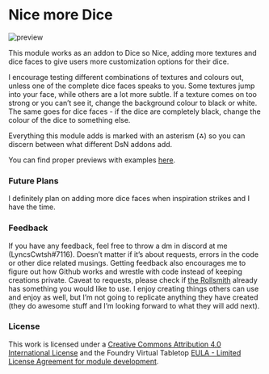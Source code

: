 # Nice more Dice

![preview](Images/cover.jpg?raw=true)

This module works as an addon to Dice so Nice, adding more textures and dice faces to give users more customization options for their dice.

I encourage testing different combinations of textures and colours out, unless one of the complete dice faces speaks to you. Some textures jump into your face, while others are a lot more subtle.
If a texture comes on too strong or you can’t see it, change the background colour to black or white. The same goes for dice faces - if the dice are completely black, change the colour of the dice to something else.

Everything this module adds is marked with an asterism (⁂) so you can discern between what different DsN addons add.

You can find proper previews with examples [here](https://github.com/LyncsCwtsh/fvtt-module-nice-more-dice/blob/main/Dice%20Preview.md).

### Future Plans
I definitely plan on adding more dice faces when inspiration strikes and I have the time. 

### Feedback
If you have any feedback, feel free to throw a dm in discord at me (LyncsCwtsh#7116). Doesn’t matter if it’s about requests, errors in the code or other dice related musings. Getting feedback also encourages me to figure out how Github works and wrestle with code instead of keeping creations private.
Caveat to requests, please check if [the Rollsmith](https://therollsmith.com) already has something you would like to use. I enjoy creating things others can use and enjoy as well, but I’m not going to replicate anything they have created (they do awesome stuff and I’m looking forward to what they will add next).

### License
This work is licensed under a [Creative Commons Attribution 4.0 International License](http://creativecommons.org/licenses/by/4.0/) and the Foundry Virtual Tabletop [EULA - Limited License Agreement for module development](https://foundryvtt.com/article/license/).
